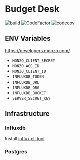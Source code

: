 # Budget Desk
[![build](https://github.com/apmaros/budgetapp/actions/workflows/deploy_image.yml/badge.svg)](https://github.com/apmaros/budgetapp/actions/workflows/deploy_image.yml)
[![CodeFactor](https://www.codefactor.io/repository/github/apmaros/dataengine/badge)](https://www.codefactor.io/repository/github/apmaros/dataengine)
[![codecov](https://codecov.io/gh/apmaros/dataengine/branch/main/graph/badge.svg?token=NQOH0XXFEL)](https://codecov.io/gh/apmaros/dataengine)

## ENV Variables

https://developers.monzo.com/

- `MONZO_CLIENT_SECRET`
- `MONZO_ACC_ID`
- `MONZO_CLIENT_ID`
- `INFLUXDB_TOKEN`
- `INFLUXDB_URL`
- `INFLUXDB_ORG`
- `INFLUXDB_BUCKET`
- `SERVER_SECRET_KEY`

## Infrastructure

### Influxdb
Install [influx cli tool](https://docs.influxdata.com/influxdb/v1.8/introduction/install/?t=macOS)

### Postgres
